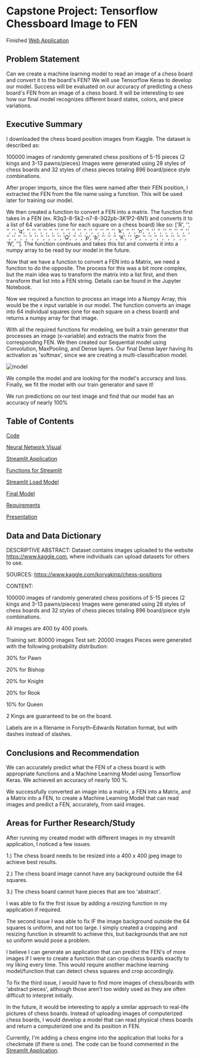 # Capstone Project: Tensorflow Chessboard Image to FEN 
Finished [Web Application](https://share.streamlit.io/dennisstoli/chessboardtofen/main/board_to_fen.py)

## Problem Statement
   
Can we create a machine learning model to read an image of a chess board and convert it to the board's FEN?
We will use Tensorflow Keras to develop our model.
Success will be evaluated on our accuracy of predicting a chess board's FEN from an image of a chess board.
It will be interesting to see how our final model recognizes different board states, colors, and piece variations.

## Executive Summary
    
I downloaded the chess board position images from Kaggle. 
The dataset is described as: 

100000 images of randomly generated chess positions of 5-15 pieces (2 kings and 3-13 pawns/pieces)
Images were generated using 28 styles of chess boards and 32 styles of chess pieces totaling 896 board/piece style combinations.

After proper imports, since the files were named after their FEN position, I extracted the FEN from the file name using a function. This will be used later for training our model. 

We then created a function to convert a FEN into a matrix. The function first takes in a FEN (ex. R3q3-8-5k2-n7-8-3Q2pb-3K1P2-6N1) and converts it to a list of 64 variables (one for each square on a chess board) like so: ['R', '_', '_', '_', 'q', '_', '_', '_', '_', '_', '_', '_', '_', '_', '_', '_', '_', '_', '_', '_', '_', 'k', '_', '_', 'n', '_', '_', '_', '_', '_', '_', '_', '_', '_', '_', '_', '_', '_', '_', '_', '_', '_', '_', 'Q', '_', '_', 'p', 'b', '_', '_', '_', 'K', '_', 'P', '_', '_', '_', '_', '_', '_', '_', '_', 'N', '_']. The function continues and takes this list and converts it into a numpy array to be read by our model in the future.

Now that we have a function to convert a FEN into a Matrix, we need a function to do the opposite.
The process for this was a bit more complex, but the main idea was to transform the matrix into a list first, and then transform that list into a FEN string. Details can be found in the Jupyter Notebook.

Now we required a function to process an image into a Numpy Array, this would be the x input variable in our model. The function converts an image into 64 individual squares (one for each square on a chess board) and returns a numpy array for that image. 

With all the required functions for modeling, we built a train generator that processes an image (x-variable) and extracts the matrix from the corresponding FEN. We then created our Sequential model using Convolution, MaxPooling, and Dense layers. Our final Dense layer having its activation as 'softmax', since we are creating a multi-classification model. 

![model](https://github.com/dennisstoli/chessboardtoFEN/blob/main/Images/model_viz.png)


We compile the model and are looking for the model's accuracy and loss. Finally, we fit the model with our train generator and save it!

We run predictions on our test image and find that our model has an accuracy of nearly 100%




## Table of Contents


[Code](0_image_to_FEN_CNN.ipynb)

[Neural Network Visual](Images/model_viz.png)

[Streamlit Application](board_to_fen.py)

[Functions for Streamlit](functions.py)

[Streamlit Load Model](load_model.py) 

[Final Model](model.h5) 

[Requirements](requirements.txt)

[Presentation](presentation/capstonepresentation.pdf)


## Data and Data Dictionary

DESCRIPTIVE ABSTRACT: Dataset contains images uploaded to the website https://www.kaggle.com, where individuals can upload datasets for others to use.

SOURCES: 
https://www.kaggle.com/koryakinp/chess-positions

CONTENT:

100000 images of randomly generated chess positions of 5-15 pieces (2 kings and 3-13 pawns/pieces)
Images were generated using 28 styles of chess boards and 32 styles of chess pieces totaling 896 board/piece style combinations.

All images are 400 by 400 pixels.

Training set: 80000 images
Test set: 20000 images
Pieces were generated with the following probability distribution:

30% for Pawn

20% for Bishop

20% for Knight

20% for Rook

10% for Queen

2 Kings are guaranteed to be on the board.

Labels are in a filename in Forsyth–Edwards Notation format, but with dashes instead of slashes.

## Conclusions and Recommendation

We can accurately predict what the FEN of a chess board is with appropriate functions and a Machine Learning Model using Tensorflow Keras. We achieved an accuracy of nearly 100 %.

We successfully converted an image into a matrix, a FEN into a Matrix, and a Matrix into a FEN, to create a Machine Learning Model that can read images and predict a FEN, accurately, from said images.



## Areas for Further Research/Study

After running my created model with different images in my streamlit application, I noticed a few issues.

1.) The chess board needs to be resized into a 400 x 400 jpeg image to achieve best results.

2.) The chess board image cannot have any background outside the 64 squares.

3.) The chess board cannot have pieces that are too 'abstract'.

I was able to fix the first issue by adding a resizing function in my application if required.

The second issue I was able to fix IF the image background outside the 64 squares is uniform, and not too large. I simply created a cropping and resizing function in streamlit to achieve this, but backgrounds that are not so uniform would pose a problem.

I believe I can generate an application that can predict the FEN's of more images if I were to create a function that can crop chess boards exactly to my liking every time. This would require another machine learning model/function that can detect chess squares and crop accordingly.

To fix the third issue, I would have to find more images of chess/boards with 'abstract pieces', although those aren't too widely used as they are often difficult to interpret initially.

In the future, it would be interesting to apply a similar approach to real-life pictures of chess boards. Instead of uploading images of computerized chess boards, I would develop a model that can read physical chess boards and return a computerized one and its position in FEN.

Currently, I'm adding a chess engine into the application that looks for a checkmate (if there is one). The code can be found commented in the [Streamlit Application](board_to_fen.py).
